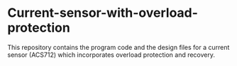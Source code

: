 # Current-sensor-with-overload-protection
This repository contains the program code and the design files for a current sensor (ACS712) which incorporates overload protection and recovery.
